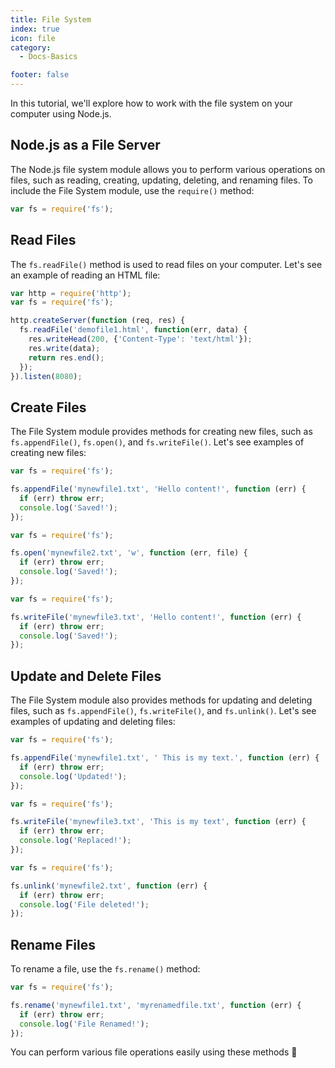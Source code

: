 ```yaml
---
title: File System
index: true
icon: file
category:
  - Docs-Basics

footer: false
---
```


In this tutorial, we'll explore how to work with the file system on your computer using Node.js.

## Node.js as a File Server

The Node.js file system module allows you to perform various operations on files, such as reading, creating, updating, deleting, and renaming files. To include the File System module, use the `require()` method:

```javascript
var fs = require('fs');
```

## Read Files

The `fs.readFile()` method is used to read files on your computer. Let's see an example of reading an HTML file:

```javascript
var http = require('http');
var fs = require('fs');

http.createServer(function (req, res) {
  fs.readFile('demofile1.html', function(err, data) {
    res.writeHead(200, {'Content-Type': 'text/html'});
    res.write(data);
    return res.end();
  });
}).listen(8080);
```

## Create Files

The File System module provides methods for creating new files, such as `fs.appendFile()`, `fs.open()`, and `fs.writeFile()`. Let's see examples of creating new files:

```javascript
var fs = require('fs');

fs.appendFile('mynewfile1.txt', 'Hello content!', function (err) {
  if (err) throw err;
  console.log('Saved!');
});
```

```javascript
var fs = require('fs');

fs.open('mynewfile2.txt', 'w', function (err, file) {
  if (err) throw err;
  console.log('Saved!');
});
```

```javascript
var fs = require('fs');

fs.writeFile('mynewfile3.txt', 'Hello content!', function (err) {
  if (err) throw err;
  console.log('Saved!');
});
```

## Update and Delete Files

The File System module also provides methods for updating and deleting files, such as `fs.appendFile()`, `fs.writeFile()`, and `fs.unlink()`. Let's see examples of updating and deleting files:

```javascript
var fs = require('fs');

fs.appendFile('mynewfile1.txt', ' This is my text.', function (err) {
  if (err) throw err;
  console.log('Updated!');
});
```

```javascript
var fs = require('fs');

fs.writeFile('mynewfile3.txt', 'This is my text', function (err) {
  if (err) throw err;
  console.log('Replaced!');
});
```

```javascript
var fs = require('fs');

fs.unlink('mynewfile2.txt', function (err) {
  if (err) throw err;
  console.log('File deleted!');
});
```

## Rename Files

To rename a file, use the `fs.rename()` method:

```javascript
var fs = require('fs');

fs.rename('mynewfile1.txt', 'myrenamedfile.txt', function (err) {
  if (err) throw err;
  console.log('File Renamed!');
});
```

You can perform various file operations easily using these methods 📁